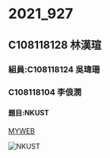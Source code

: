 # 2021_927

## C108118128 林漢瑄

### 組員:C108118124 吳瑋珊
###      C108118104 李俍潣

#### 題目:NKUST

[MYWEB](https://www.nkust.edu.tw/)

![NKUST](https://www.nkust.edu.tw/var/file/0/1000/img/513/182513897.png)
